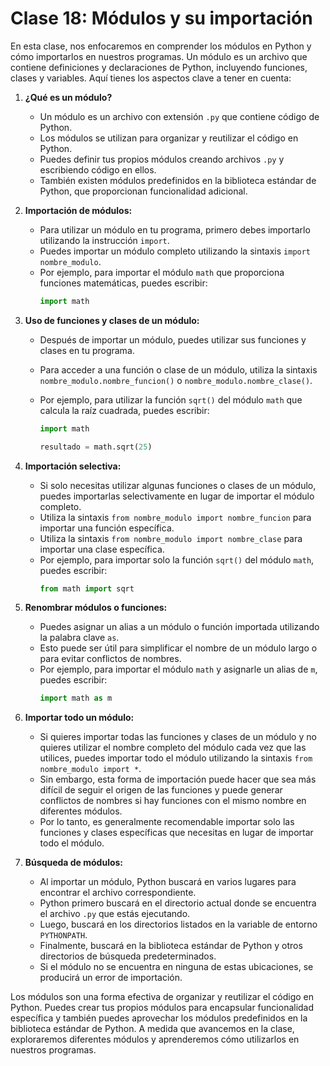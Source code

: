 # Clase 18: Módulos y su importación

En esta clase, nos enfocaremos en comprender los módulos en Python y cómo importarlos en nuestros programas. Un módulo es un archivo que contiene definiciones y declaraciones de Python, incluyendo funciones, clases y variables. Aquí tienes los aspectos clave a tener en cuenta:

1. **¿Qué es un módulo?**

   - Un módulo es un archivo con extensión `.py` que contiene código de Python.
   - Los módulos se utilizan para organizar y reutilizar el código en Python.
   - Puedes definir tus propios módulos creando archivos `.py` y escribiendo código en ellos.
   - También existen módulos predefinidos en la biblioteca estándar de Python, que proporcionan funcionalidad adicional.

2. **Importación de módulos:**

   - Para utilizar un módulo en tu programa, primero debes importarlo utilizando la instrucción `import`.
   - Puedes importar un módulo completo utilizando la sintaxis `import nombre_modulo`.
   - Por ejemplo, para importar el módulo `math` que proporciona funciones matemáticas, puedes escribir:
     ```python
     import math
     ```

3. **Uso de funciones y clases de un módulo:**

   - Después de importar un módulo, puedes utilizar sus funciones y clases en tu programa.
   - Para acceder a una función o clase de un módulo, utiliza la sintaxis `nombre_modulo.nombre_funcion()` o `nombre_modulo.nombre_clase()`.
   - Por ejemplo, para utilizar la función `sqrt()` del módulo `math` que calcula la raíz cuadrada, puedes escribir:

     ```python
     import math

     resultado = math.sqrt(25)
     ```

4. **Importación selectiva:**

   - Si solo necesitas utilizar algunas funciones o clases de un módulo, puedes importarlas selectivamente en lugar de importar el módulo completo.
   - Utiliza la sintaxis `from nombre_modulo import nombre_funcion` para importar una función específica.
   - Utiliza la sintaxis `from nombre_modulo import nombre_clase` para importar una clase específica.
   - Por ejemplo, para importar solo la función `sqrt()` del módulo `math`, puedes escribir:
     ```python
     from math import sqrt
     ```

5. **Renombrar módulos o funciones:**

   - Puedes asignar un alias a un módulo o función importada utilizando la palabra clave `as`.
   - Esto puede ser útil para simplificar el nombre de un módulo largo o para evitar conflictos de nombres.
   - Por ejemplo, para importar el módulo `math` y asignarle un alias de `m`, puedes escribir:
     ```python
     import math as m
     ```

6. **Importar todo un módulo:**

   - Si quieres importar todas las funciones y clases de un módulo y no quieres utilizar el nombre completo del módulo cada vez que las utilices, puedes importar todo el módulo utilizando la sintaxis `from nombre_modulo import *`.
   - Sin embargo, esta forma de importación puede hacer que sea más difícil de seguir el origen de las funciones y puede generar conflictos de nombres si hay funciones con el mismo nombre en diferentes módulos.
   - Por lo tanto, es generalmente recomendable importar solo las funciones y clases específicas que necesitas en lugar de importar todo el módulo.

7. **Búsqueda de módulos:**
   - Al importar un módulo, Python buscará en varios lugares para encontrar el archivo correspondiente.
   - Python primero buscará en el directorio actual donde se encuentra el archivo `.py` que estás ejecutando.
   - Luego, buscará en los directorios listados en la variable de entorno `PYTHONPATH`.
   - Finalmente, buscará en la biblioteca estándar de Python y otros directorios de búsqueda predeterminados.
   - Si el módulo no se encuentra en ninguna de estas ubicaciones, se producirá un error de importación.

Los módulos son una forma efectiva de organizar y reutilizar el código en Python. Puedes crear tus propios módulos para encapsular funcionalidad específica y también puedes aprovechar los módulos predefinidos en la biblioteca estándar de Python. A medida que avancemos en la clase, exploraremos diferentes módulos y aprenderemos cómo utilizarlos en nuestros programas.
